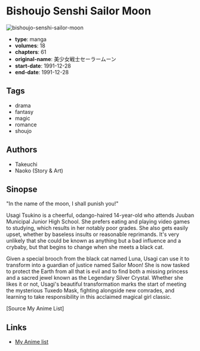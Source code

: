# Bishoujo Senshi Sailor Moon

![bishoujo-senshi-sailor-moon](https://cdn.myanimelist.net/images/manga/1/126449.jpg)

-   **type**: manga
-   **volumes**: 18
-   **chapters**: 61
-   **original-name**: 美少女戦士セーラームーン
-   **start-date**: 1991-12-28
-   **end-date**: 1991-12-28

## Tags

-   drama
-   fantasy
-   magic
-   romance
-   shoujo

## Authors

-   Takeuchi
-   Naoko (Story & Art)

## Sinopse

"In the name of the moon, I shall punish you!"

Usagi Tsukino is a cheerful, odango-haired 14-year-old who attends Juuban Municipal Junior High School. She prefers eating and playing video games to studying, which results in her notably poor grades. She also gets easily upset, whether by baseless insults or reasonable reprimands. It's very unlikely that she could be known as anything but a bad influence and a crybaby, but that begins to change when she meets a black cat.

Given a special brooch from the black cat named Luna, Usagi can use it to transform into a guardian of justice named Sailor Moon! She is now tasked to protect the Earth from all that is evil and to find both a missing princess and a sacred jewel known as the Legendary Silver Crystal. Whether she likes it or not, Usagi's beautiful transformation marks the start of meeting the mysterious Tuxedo Mask, fighting alongside new comrades, and learning to take responsibility in this acclaimed magical girl classic.

[Source My Anime List]

## Links

-   [My Anime list](https://myanimelist.net/manga/92/Bishoujo_Senshi_Sailor_Moon)
